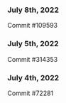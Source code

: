 ### July 8th, 2022

Commit #109593

### July 5th, 2022

Commit #314353


### July 4th, 2022

Commit #72281
